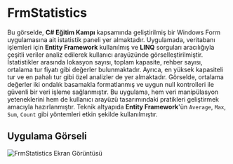 # FrmStatistics

Bu görselde, **C# Eğitim Kampı** kapsamında geliştirilmiş bir Windows Form uygulamasına ait istatistik paneli yer almaktadır. Uygulamada, veritabanı işlemleri için **Entity Framework** kullanılmış ve **LINQ** sorguları aracılığıyla çeşitli veriler analiz edilerek kullanıcı arayüzünde görselleştirilmiştir. İstatistikler arasında lokasyon sayısı, toplam kapasite, rehber sayısı, ortalama tur fiyatı gibi değerler bulunmaktadır. Ayrıca, en yüksek kapasiteli tur ve en pahalı tur gibi özel analizler de yer almaktadır. Görselde, ortalama değerler iki ondalık basamakla formatlanmış ve uygun null kontrolleri ile güvenli bir veri işleme sağlanmıştır. Bu uygulama, hem veri manipülasyon yeteneklerini hem de kullanıcı arayüzü tasarımındaki pratikleri geliştirmek amacıyla hazırlanmıştır. Teknik altyapıda **Entity Framework**'ün `Average`, `Max`, `Sum`, `Count` gibi yöntemleri etkin şekilde kullanılmıştır.

## Uygulama Görseli

![FrmStatistics Ekran Görüntüsü](ekran-goruntusu.png)
